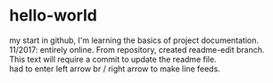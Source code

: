 # hello-world
my start in github,
I'm learning the basics of project documentation.<br />11/2017: entirely online.  From repository, created readme-edit branch. 
<br />This text will require a commit to update the readme file.<br />
had to enter left arrow br / right arrow to make line feeds.

